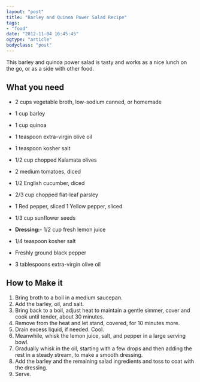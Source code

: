 ```yaml
---
layout: "post"
title: "Barley and Quinoa Power Salad Recipe"
tags: 
- "food"
date: "2012-11-04 16:45:45"
ogtype: "article"
bodyclass: "post"
---
```


This barley and quinoa power salad is tasty and works as a nice lunch on the go, or as a side with other food.

What you need
-------------

- 2 cups vegetable broth, low-sodium canned, or homemade
- 1 cup barley
- 1 cup quinoa
- 1 teaspoon extra-virgin olive oil
- 1 teaspoon kosher salt
- 1/2 cup chopped Kalamata olives
- 2 medium tomatoes, diced
- 1/2 English cucumber, diced
- 2/3 cup chopped flat-leaf parsley
- 1 Red pepper, sliced
1 Yellow pepper, sliced

- 1/3 cup sunflower seeds
- **Dressing:**- 1/2 cup fresh lemon juice
- 1/4 teaspoon kosher salt
- Freshly ground black pepper
- 3 tablespoons extra-virgin olive oil

How to Make it
--------------

1. Bring broth to a boil in a medium saucepan.
2. Add the barley, oil, and salt.
3. Bring back to a boil, adjust heat to maintain a gentle simmer, cover and cook until tender, about 30 minutes.
4. Remove from the heat and let stand, covered, for 10 minutes more.
5. Drain excess liquid, if needed. Cool.
6. Meanwhile, whisk the lemon juice, salt, and pepper in a large serving bowl.
7. Gradually whisk in the oil, starting with a few drops and then adding the rest in a steady stream, to make a smooth dressing.
8. Add the barley and the remaining salad ingredients and toss to coat with the dressing.
9. Serve.